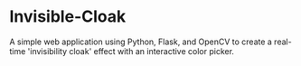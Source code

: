 # Invisible-Cloak
A simple web application using Python, Flask, and OpenCV to create a real-time 'invisibility cloak' effect with an interactive color picker.
